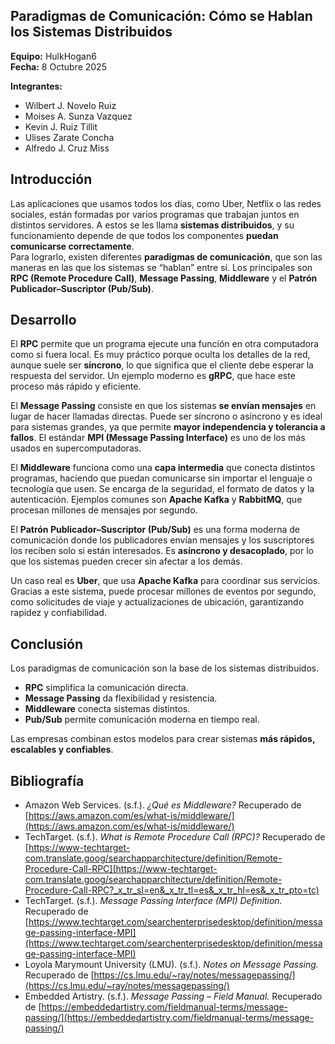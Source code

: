  
## Paradigmas de Comunicación: Cómo se Hablan los Sistemas Distribuidos  

**Equipo:** HulkHogan6  
**Fecha:** 8 Octubre 2025  

**Integrantes:**  
- Wilbert J. Novelo Ruiz
- Moises A. Sunza Vazquez
- Kevin J. Ruiz Tillit
- Ulises Zarate Concha
- Alfredo J. Cruz Miss

## Introducción

Las aplicaciones que usamos todos los días, como Uber, Netflix o las redes sociales, están formadas por varios programas que trabajan juntos en distintos servidores. A estos se les llama **sistemas distribuidos**, y su funcionamiento depende de que todos los componentes **puedan comunicarse correctamente**.  
Para lograrlo, existen diferentes **paradigmas de comunicación**, que son las maneras en las que los sistemas se “hablan” entre sí. Los principales son **RPC (Remote Procedure Call)**, **Message Passing**, **Middleware** y el **Patrón Publicador–Suscriptor (Pub/Sub)**.  

## Desarrollo

El **RPC** permite que un programa ejecute una función en otra computadora como si fuera local. Es muy práctico porque oculta los detalles de la red, aunque suele ser **síncrono**, lo que significa que el cliente debe esperar la respuesta del servidor. Un ejemplo moderno es **gRPC**, que hace este proceso más rápido y eficiente.  

El **Message Passing** consiste en que los sistemas **se envían mensajes** en lugar de hacer llamadas directas. Puede ser síncrono o asíncrono y es ideal para sistemas grandes, ya que permite **mayor independencia y tolerancia a fallos**. El estándar **MPI (Message Passing Interface)** es uno de los más usados en supercomputadoras.  

El **Middleware** funciona como una **capa intermedia** que conecta distintos programas, haciendo que puedan comunicarse sin importar el lenguaje o tecnología que usen. Se encarga de la seguridad, el formato de datos y la autenticación. Ejemplos comunes son **Apache Kafka** y **RabbitMQ**, que procesan millones de mensajes por segundo.  

El **Patrón Publicador–Suscriptor (Pub/Sub)** es una forma moderna de comunicación donde los publicadores envían mensajes y los suscriptores los reciben solo si están interesados. Es **asíncrono y desacoplado**, por lo que los sistemas pueden crecer sin afectar a los demás.  

Un caso real es **Uber**, que usa **Apache Kafka** para coordinar sus servicios. Gracias a este sistema, puede procesar millones de eventos por segundo, como solicitudes de viaje y actualizaciones de ubicación, garantizando rapidez y confiabilidad.  


## Conclusión

Los paradigmas de comunicación son la base de los sistemas distribuidos.  
- **RPC** simplifica la comunicación directa.  
- **Message Passing** da flexibilidad y resistencia.  
- **Middleware** conecta sistemas distintos.  
- **Pub/Sub** permite comunicación moderna en tiempo real.  

Las empresas combinan estos modelos para crear sistemas **más rápidos, escalables y confiables**.  


## Bibliografía

- Amazon Web Services. (s.f.). *¿Qué es Middleware?* Recuperado de [https://aws.amazon.com/es/what-is/middleware/](https://aws.amazon.com/es/what-is/middleware/)  
- TechTarget. (s.f.). *What is Remote Procedure Call (RPC)?* Recuperado de [https://www-techtarget-com.translate.goog/searchapparchitecture/definition/Remote-Procedure-Call-RPC](https://www-techtarget-com.translate.goog/searchapparchitecture/definition/Remote-Procedure-Call-RPC?_x_tr_sl=en&_x_tr_tl=es&_x_tr_hl=es&_x_tr_pto=tc)  
- TechTarget. (s.f.). *Message Passing Interface (MPI) Definition.* Recuperado de [https://www.techtarget.com/searchenterprisedesktop/definition/message-passing-interface-MPI](https://www.techtarget.com/searchenterprisedesktop/definition/message-passing-interface-MPI)  
- Loyola Marymount University (LMU). (s.f.). *Notes on Message Passing.* Recuperado de [https://cs.lmu.edu/~ray/notes/messagepassing/](https://cs.lmu.edu/~ray/notes/messagepassing/)  
- Embedded Artistry. (s.f.). *Message Passing – Field Manual.* Recuperado de [https://embeddedartistry.com/fieldmanual-terms/message-passing/](https://embeddedartistry.com/fieldmanual-terms/message-passing/)  
